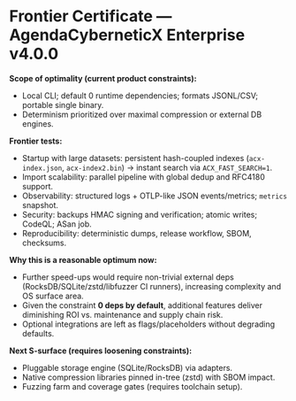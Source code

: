 # Frontier Certificate — AgendaCyberneticX Enterprise v4.0.0

**Scope of optimality (current product constraints):**
- Local CLI; default 0 runtime dependencies; formats JSONL/CSV; portable single binary.
- Determinism prioritized over maximal compression or external DB engines.

**Frontier tests:** 
- Startup with large datasets: persistent hash-coupled indexes (`acx-index.json`, `acx-index2.bin`) → instant search via `ACX_FAST_SEARCH=1`.
- Import scalability: parallel pipeline with global dedup and RFC4180 support.
- Observability: structured logs + OTLP-like JSON events/metrics; `metrics` snapshot.
- Security: backups HMAC signing and verification; atomic writes; CodeQL; ASan job.
- Reproducibility: deterministic dumps, release workflow, SBOM, checksums.

**Why this is a reasonable optimum now:**
- Further speed-ups would require non-trivial external deps (RocksDB/SQLite/zstd/libfuzzer CI runners), increasing complexity and OS surface area.
- Given the constraint **0 deps by default**, additional features deliver diminishing ROI vs. maintenance and supply chain risk.
- Optional integrations are left as flags/placeholders without degrading defaults.

**Next S-surface (requires loosening constraints):**
- Pluggable storage engine (SQLite/RocksDB) via adapters.
- Native compression libraries pinned in-tree (zstd) with SBOM impact.
- Fuzzing farm and coverage gates (requires toolchain setup).
